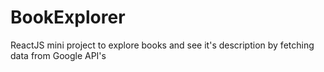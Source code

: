 # BookExplorer
ReactJS mini project to explore books and see it's description by fetching data from Google API's
